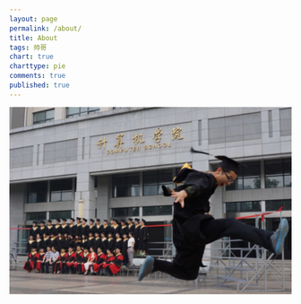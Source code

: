 ```yaml
---
layout: page
permalink: /about/
title: About
tags: 帅哥
chart: true
charttype: pie
comments: true
published: true
---
```


![img](/images/post/whu/bye.jpg)

